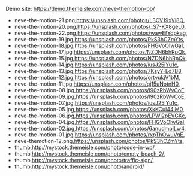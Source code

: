 Demo site: https://demo.themeisle.com/neve-themotion-bb/

- neve-the-motion-21.png,https://unsplash.com/photos/L3OV19xVi8Q,
- neve-the-motion-20.png,https://unsplash.com/photos/_S7-KX8geL0,
- neve-the-motion-22.png,https://unsplash.com/photos/wawEfYdpkag,
- neve-the-motion-19.jpg,https://unsplash.com/photos/PkS3hCZmYts,
- neve-the-motion-18.jpg,https://unsplash.com/photos/FHGVoOlwGaI,
- neve-the-motion-17.jpg,https://unsplash.com/photos/NZDN6bhRpQk,
- neve-the-motion-15.jpg,https://unsplash.com/photos/NZDN6bhRpQk,
- neve-the-motion-14.jpg,https://unsplash.com/photos/iusJ25iYu1c,
- neve-the-motion-13.jpg,https://unsplash.com/photos/7KsyY-Ed7B8,
- neve-the-motion-12.jpg,https://unsplash.com/photos/ortvukjV1bM,
- neve-the-motion-11.jpg,https://unsplash.com/photos/qj15uNotnH0,
- neve-the-motion-08.jpg,https://unsplash.com/photos/l90zRbWvCoE,
- neve-the-motion-09.jpg,https://unsplash.com/photos/l90zRbWvCoE,
- neve-the-motion-07.jpg,https://unsplash.com/photos/iusJ25iYu1c,
- neve-the-motion-05.jpg,https://unsplash.com/photos/XkKCui44iM0,
- neve-the-motion-06.jpg,https://unsplash.com/photos/LPWl2pEVGKc,
- neve-the-motion-04.jpg,https://unsplash.com/photos/FHGVoOlwGaI,
- neve-the-motion-02.jpg,https://unsplash.com/photos/6anudmpILw4,
- neve-the-motion-01.jpg,https://unsplash.com/photos/rxpThOwuVgE,
- neve-themotion-12.png,https://unsplash.com/photos/PkS3hCZmYts,
- thumb,http://mystock.themeisle.com/photo/code-in-wp/,
- thumb,http://mystock.themeisle.com/photo/empty-beach-2/,
- thumb,http://mystock.themeisle.com/photo/traffic-sign/,
- thumb,http://mystock.themeisle.com/photo/android/